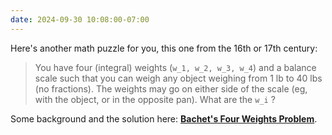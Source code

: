 ```yaml
---
date: 2024-09-30 10:08:00-07:00
---
```

Here's another math puzzle for you, this one from the 16th or 17th century:

> You have four (integral) weights (`w_1, w_2, w_3, w_4`)  and a balance scale such that you can weigh any object weighing from 1 lb to 40 lbs (no fractions). The weights may go on either side of the scale (eg, with the object, or in the opposite pan). What are the `w_i` ?

Some background and the solution here: [**Bachet's Four Weights Problem**](https://ninazumel.com/blog/2024-09-29-four-weights/).